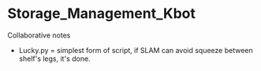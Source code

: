 # Storage_Management_Kbot
Collaborative notes
- Lucky.py = simplest form of script, if SLAM can avoid squeeze between shelf's legs, it's done.
